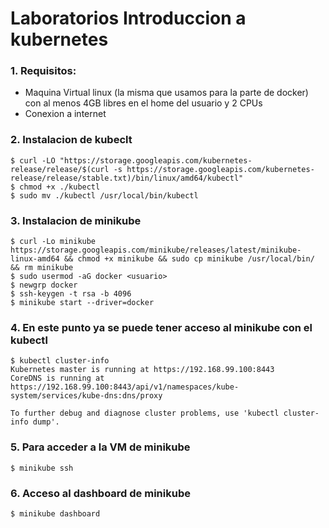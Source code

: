 # Laboratorios Introduccion a kubernetes

### 1. Requisitos:
- Maquina Virtual linux (la misma que usamos para la parte de docker) con al menos 4GB libres en el home del usuario y 2 CPUs
- Conexion a internet

### 2. Instalacion de kubeclt

    $ curl -LO "https://storage.googleapis.com/kubernetes-release/release/$(curl -s https://storage.googleapis.com/kubernetes-release/release/stable.txt)/bin/linux/amd64/kubectl"
    $ chmod +x ./kubectl
    $ sudo mv ./kubectl /usr/local/bin/kubectl

### 3. Instalacion de minikube
    $ curl -Lo minikube https://storage.googleapis.com/minikube/releases/latest/minikube-linux-amd64 && chmod +x minikube && sudo cp minikube /usr/local/bin/ && rm minikube
    $ sudo usermod -aG docker <usuario>
    $ newgrp docker
    $ ssh-keygen -t rsa -b 4096
    $ minikube start --driver=docker

### 4. En este punto ya se puede tener acceso al minikube con el kubectl
    $ kubectl cluster-info
    Kubernetes master is running at https://192.168.99.100:8443
    CoreDNS is running at https://192.168.99.100:8443/api/v1/namespaces/kube-system/services/kube-dns:dns/proxy

    To further debug and diagnose cluster problems, use 'kubectl cluster-info dump'.

### 5. Para acceder a la VM de minikube
    $ minikube ssh

### 6. Acceso al dashboard de minikube
    $ minikube dashboard
